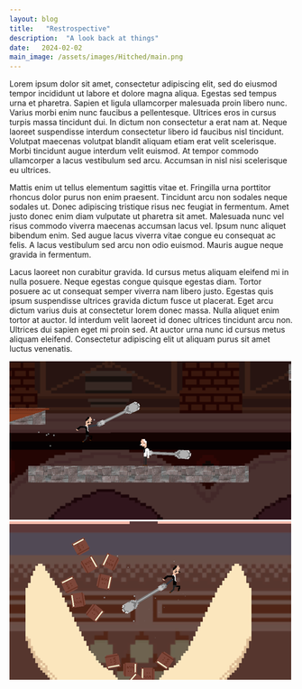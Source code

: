 ```yaml
---
layout: blog
title:   "Restrospective"
description:  "A look back at things"
date:   2024-02-02
main_image: /assets/images/Hitched/main.png
---
```


Lorem ipsum dolor sit amet, consectetur adipiscing elit, sed do eiusmod tempor incididunt ut labore et dolore magna aliqua. Egestas sed tempus urna et pharetra. Sapien et ligula ullamcorper malesuada proin libero nunc. Varius morbi enim nunc faucibus a pellentesque. Ultrices eros in cursus turpis massa tincidunt dui. In dictum non consectetur a erat nam at. Neque laoreet suspendisse interdum consectetur libero id faucibus nisl tincidunt. Volutpat maecenas volutpat blandit aliquam etiam erat velit scelerisque. Morbi tincidunt augue interdum velit euismod. At tempor commodo ullamcorper a lacus vestibulum sed arcu. Accumsan in nisl nisi scelerisque eu ultrices.

Mattis enim ut tellus elementum sagittis vitae et. Fringilla urna porttitor rhoncus dolor purus non enim praesent. Tincidunt arcu non sodales neque sodales ut. Donec adipiscing tristique risus nec feugiat in fermentum. Amet justo donec enim diam vulputate ut pharetra sit amet. Malesuada nunc vel risus commodo viverra maecenas accumsan lacus vel. Ipsum nunc aliquet bibendum enim. Sed augue lacus viverra vitae congue eu consequat ac felis. A lacus vestibulum sed arcu non odio euismod. Mauris augue neque gravida in fermentum.

Lacus laoreet non curabitur gravida. Id cursus metus aliquam eleifend mi in nulla posuere. Neque egestas congue quisque egestas diam. Tortor posuere ac ut consequat semper viverra nam libero justo. Egestas quis ipsum suspendisse ultrices gravida dictum fusce ut placerat. Eget arcu dictum varius duis at consectetur lorem donec massa. Nulla aliquet enim tortor at auctor. Id interdum velit laoreet id donec ultrices tincidunt arcu non. Ultrices dui sapien eget mi proin sed. At auctor urna nunc id cursus metus aliquam eleifend. Consectetur adipiscing elit ut aliquam purus sit amet luctus venenatis.

![Spoon-icide Attack Image](/assets/images/Spoon/Attack.png)
![Spoon-icide Jump Image](/assets/images/Spoon/Jump.png)
